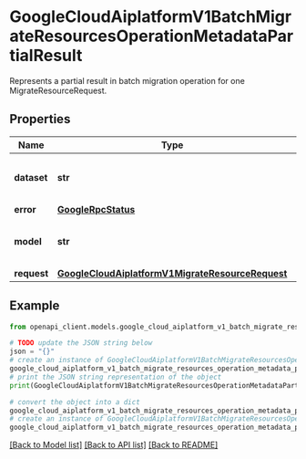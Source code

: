 # GoogleCloudAiplatformV1BatchMigrateResourcesOperationMetadataPartialResult

Represents a partial result in batch migration operation for one MigrateResourceRequest.

## Properties

Name | Type | Description | Notes
------------ | ------------- | ------------- | -------------
**dataset** | **str** | Migrated dataset resource name. | [optional] 
**error** | [**GoogleRpcStatus**](GoogleRpcStatus.md) |  | [optional] 
**model** | **str** | Migrated model resource name. | [optional] 
**request** | [**GoogleCloudAiplatformV1MigrateResourceRequest**](GoogleCloudAiplatformV1MigrateResourceRequest.md) |  | [optional] 

## Example

```python
from openapi_client.models.google_cloud_aiplatform_v1_batch_migrate_resources_operation_metadata_partial_result import GoogleCloudAiplatformV1BatchMigrateResourcesOperationMetadataPartialResult

# TODO update the JSON string below
json = "{}"
# create an instance of GoogleCloudAiplatformV1BatchMigrateResourcesOperationMetadataPartialResult from a JSON string
google_cloud_aiplatform_v1_batch_migrate_resources_operation_metadata_partial_result_instance = GoogleCloudAiplatformV1BatchMigrateResourcesOperationMetadataPartialResult.from_json(json)
# print the JSON string representation of the object
print(GoogleCloudAiplatformV1BatchMigrateResourcesOperationMetadataPartialResult.to_json())

# convert the object into a dict
google_cloud_aiplatform_v1_batch_migrate_resources_operation_metadata_partial_result_dict = google_cloud_aiplatform_v1_batch_migrate_resources_operation_metadata_partial_result_instance.to_dict()
# create an instance of GoogleCloudAiplatformV1BatchMigrateResourcesOperationMetadataPartialResult from a dict
google_cloud_aiplatform_v1_batch_migrate_resources_operation_metadata_partial_result_from_dict = GoogleCloudAiplatformV1BatchMigrateResourcesOperationMetadataPartialResult.from_dict(google_cloud_aiplatform_v1_batch_migrate_resources_operation_metadata_partial_result_dict)
```
[[Back to Model list]](../README.md#documentation-for-models) [[Back to API list]](../README.md#documentation-for-api-endpoints) [[Back to README]](../README.md)


